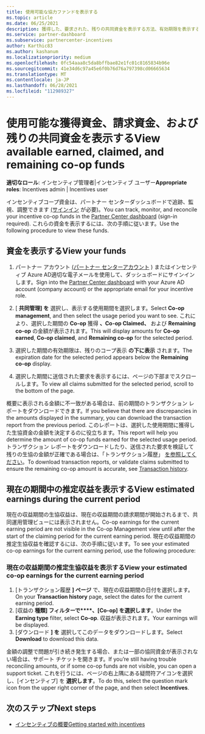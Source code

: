 ```yaml
---
title: 使用可能な協力ファンドを表示する
ms.topic: article
ms.date: 06/25/2021
description: 獲得した、要求された、残りの共同資金を表示する方法、有効期限を表示する方法、一貫性のない金額を調整する方法について学習します。
ms.service: partner-dashboard
ms.subservice: partnercenter-incentives
author: Karthic83
ms.author: kashanum
ms.localizationpriority: medium
ms.openlocfilehash: 0fc54aaa8c5da8bffbae82e1fc01c8165834b96e
ms.sourcegitcommit: 41e34d6c97a45e6f0b76d76a797398cd06665634
ms.translationtype: MT
ms.contentlocale: ja-JP
ms.lasthandoff: 06/28/2021
ms.locfileid: "112989327"
---
```

# <a name="view-available-earned-claimed-and-remaining-co-op-funds"></a><span data-ttu-id="25178-103">使用可能な獲得資金、請求資金、および残りの共同資金を表示する</span><span class="sxs-lookup"><span data-stu-id="25178-103">View available earned, claimed, and remaining co-op funds</span></span>

<span data-ttu-id="25178-104">**適切なロール**: インセンティブ管理者|インセンティブ ユーザー</span><span class="sxs-lookup"><span data-stu-id="25178-104">**Appropriate roles**: Incentives admin | Incentives user</span></span>

<span data-ttu-id="25178-105">インセンティブコープ資金は、パートナー センターダッシュボードで追跡、監視、調整できます [(サインイン](https://partner.microsoft.com/dashboard/) が必要)。</span><span class="sxs-lookup"><span data-stu-id="25178-105">You can track, monitor, and reconcile your incentive co-op funds in the [Partner Center dashboard](https://partner.microsoft.com/dashboard/) (sign-in required).</span></span> <span data-ttu-id="25178-106">これらの資金を表示するには、次の手順に従います。</span><span class="sxs-lookup"><span data-stu-id="25178-106">Use the following procedure to view these funds.</span></span>

## <a name="view-your-funds"></a><span data-ttu-id="25178-107">資金を表示する</span><span class="sxs-lookup"><span data-stu-id="25178-107">View your funds</span></span>

1. <span data-ttu-id="25178-108">パートナー アカウント [(パートナー センターアカウント](https://partner.microsoft.com/dashboard/) ) またはインセンティブ Azure AD適切な電子メールを使用して、ダッシュボードにサインインします。</span><span class="sxs-lookup"><span data-stu-id="25178-108">Sign into the [Partner Center dashboard](https://partner.microsoft.com/dashboard/) with your Azure AD account (company account) or the appropriate email for your incentive role.</span></span>

2. <span data-ttu-id="25178-109">[ **共同管理] を** 選択し、表示する使用期間を選択します。</span><span class="sxs-lookup"><span data-stu-id="25178-109">Select **Co-op management**, and then select the usage period you want to see.</span></span> <span data-ttu-id="25178-110">これにより、選択した期間の **Co-op** 獲得 **、Co-op Claimed、** および **Remaining co-op** の金額が表示されます。</span><span class="sxs-lookup"><span data-stu-id="25178-110">This will display amounts for **Co-op earned**, **Co-op claimed**, and **Remaining co-op** for the selected period.</span></span>

3. <span data-ttu-id="25178-111">選択した期間の有効期限は、残りのコープ表示 **の下に表示** されます。</span><span class="sxs-lookup"><span data-stu-id="25178-111">The expiration date for the selected period appears below the **Remaining co-op** display.</span></span>  

4. <span data-ttu-id="25178-112">選択した期間に送信された要求を表示するには、ページの下部までスクロールします。</span><span class="sxs-lookup"><span data-stu-id="25178-112">To view all claims submitted for the selected period, scroll to the bottom of the page.</span></span>

<span data-ttu-id="25178-113">概要に表示される金額に不一致がある場合は、前の期間のトランザクション レポートをダウンロードできます。</span><span class="sxs-lookup"><span data-stu-id="25178-113">If you believe that there are discrepancies in the amounts displayed in the summary, you can download the transaction report from the previous period.</span></span> <span data-ttu-id="25178-114">このレポートは、選択した使用期間に獲得した生協資金の金額を決定するのに役立ちます。</span><span class="sxs-lookup"><span data-stu-id="25178-114">This report will help you determine the amount of co-op funds earned for the selected usage period.</span></span> <span data-ttu-id="25178-115">トランザクション レポートをダウンロードしたり、送信された要求を検証して残りの生協の金額が正確である場合は、「トランザクション履歴」 [を参照してください](./payout-statement.md#transaction-history)。</span><span class="sxs-lookup"><span data-stu-id="25178-115">To download transaction reports, or validate claims submitted to ensure the remaining co-op amount is accurate, see [Transaction history](./payout-statement.md#transaction-history).</span></span>

## <a name="view-estimated-earnings-during-the-current-period"></a><span data-ttu-id="25178-116">現在の期間中の推定収益を表示する</span><span class="sxs-lookup"><span data-stu-id="25178-116">View estimated earnings during the current period</span></span>
<span data-ttu-id="25178-117">現在の収益期間の生協収益は、現在の収益期間の請求期間が開始されるまで、共同運用管理ビューには表示されません。</span><span class="sxs-lookup"><span data-stu-id="25178-117">Co-op earnings for the current earning period are not visible in the Co-op Management view until after the start of the claiming period for the current earning period.</span></span> <span data-ttu-id="25178-118">現在の収益期間の推定生協収益を確認するには、次の手順に従います。</span><span class="sxs-lookup"><span data-stu-id="25178-118">To see your estimated co-op earnings for the current earning period, use the following procedure:</span></span>

### <a name="view-your-estimated-co-op-earnings-for-the-current-earning-period"></a><span data-ttu-id="25178-119">現在の収益期間の推定生協収益を表示する</span><span class="sxs-lookup"><span data-stu-id="25178-119">View your estimated co-op earnings for the current earning period</span></span>

1. <span data-ttu-id="25178-120">[トランザクション履歴 **] ページ** で、現在の収益期間の日付を選択します。</span><span class="sxs-lookup"><span data-stu-id="25178-120">On your **Transaction history** page, select the dates for the current earning period.</span></span>
2. <span data-ttu-id="25178-121">[収益の **種類] フィルターで\*\*\*\*、[Co-op] を選択します**。</span><span class="sxs-lookup"><span data-stu-id="25178-121">Under the **Earning type** filter, select **Co-op**.</span></span> <span data-ttu-id="25178-122">収益が表示されます。</span><span class="sxs-lookup"><span data-stu-id="25178-122">Your earnings will be displayed.</span></span>
3. <span data-ttu-id="25178-123">[ダウンロード **] を** 選択してこのデータをダウンロードします。</span><span class="sxs-lookup"><span data-stu-id="25178-123">Select **Download** to download this data.</span></span>

<span data-ttu-id="25178-124">金額の調整で問題が引き続き発生する場合、または一部の協同資金が表示されない場合は、サポート チケットを開きます。</span><span class="sxs-lookup"><span data-stu-id="25178-124">If you’re still having trouble reconciling amounts, or if some co-op funds are not visible, you can open a support ticket.</span></span> <span data-ttu-id="25178-125">これを行うには、ページの右上隅にある疑問符アイコンを選択し、[インセンティブ] を **選択します**。</span><span class="sxs-lookup"><span data-stu-id="25178-125">To do this, select the question mark icon from the upper right corner of the page, and then select **Incentives**.</span></span>

## <a name="next-steps"></a><span data-ttu-id="25178-126">次のステップ</span><span class="sxs-lookup"><span data-stu-id="25178-126">Next steps</span></span>

- [<span data-ttu-id="25178-127">インセンティブの概要</span><span class="sxs-lookup"><span data-stu-id="25178-127">Getting started with incentives</span></span>](incentives-get-started-intro.md)
